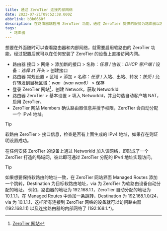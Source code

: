 ```yaml
---
title: 通过 ZeroTier 连接内部网络
date: 2023-07-21T09:52:38.000Z
abbrlink: b3b6660f
description: 在路由器端启用 ZeroTier 功能，通过 ZeroTier 提供的服务为路由器以及路由器连接的设备组成可以在外部访问的局域网。
tags:
  - 路由器
---
```


想要在外面随时可以查看路由器和内部网络，就需要启用软路由的 ZeroTier 功能，经过配置后就可以在任何安装了 ZeroTier 的设备上直接访问内网。

- 路由器 接口 > 网络 > 添加新的接口 > 名称：_任意_ / 协议：_DHCP 客户端_ / 设备：_选择 zt 开头_ > 创建接口
- 路由器 常规设置 > 区域 > 添加 > 名称：_任意_ / 入站、出站、转发：_接受_ / 允许转发到目标区域：_wan（wan wan6）_ > 保存
- 登录 ZeroTier 网站[^1]，创建 Network，获取 NetworkId
  [^1]: [ZeroTier 网站](https://my.zerotier.com/network)
- 路由器 ZeroTier > 基本设置 > 填入 NetworkId，并且勾选自动客户端 NAT，启用 ZeroTier。
- ZeroTier 网站 Members 确认路由器信息并授予权限，ZeroTier 会自动分配一个 IPv4 地址。

> [!TIP]
> 软路由 ZeroTier > 接口信息，检查是否有上面生成的 IPv4 地址，如果存在则证明设置成功。

在任何安装 ZeroTier 的设备上通过 NetworkId 加入该网络，即形成了一个 ZeroTier 打造的局域网，彼此即可通过 ZeroTier 分配的 IPv4 地址实现访问。

> [!TIP]
> 如果想要保持软路由的地址一致，在 ZeroTier 网站界面 Managed Routes 添加一个跳转，Destination 为目标软路由地址，via 为 ZeroTier 为软路由设备自动分配的地址。
> 例如，路由器的地址为 192.168.1.1，ZeroTier 自动分配的地址为 10.1.1.1，在 Managed Routes 中添加一条跳转，Destination 为 192.168.1.0/24，via 为 10.1.1.1，这样所有连接到 ZeroTier 网络的设备就可以访问路由器 (192.168.1.1) 以及连接路由器的内部网络了 (192.168.1.\*)。
